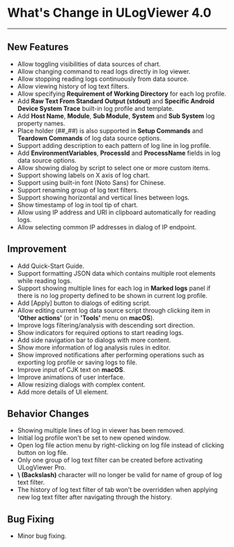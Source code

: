 ﻿# What's Change in ULogViewer 4.0
 ---

## New Features
+ Allow toggling visibilities of data sources of chart.
+ Allow changing command to read logs directly in log viewer.
+ Allow stopping reading logs continuously from data source.
+ Allow viewing history of log text filters.
+ Allow specifying **Requirement of Working Directory** for each log profile.
+ Add **Raw Text From Standard Output (stdout)** and **Specific Android Device System Trace** built-in log profile and template.
+ Add **Host Name**, **Module**, **Sub Module**, **System** and **Sub System** log property names.
+ Place holder (##_##) is also supported in **Setup Commands** and **Teardown Commands** of log data source options.
+ Support adding description to each pattern of log line in log profile.
+ Add **EnvironmentVariables**, **ProcessId** and **ProcessName** fields in log data source options.
+ Allow showing dialog by script to select one or more custom items.
+ Support showing labels on X axis of log chart.
+ Support using built-in font (Noto Sans) for Chinese.
+ Support renaming group of log text filters.
+ Support showing horizontal and vertical lines between logs.
+ Show timestamp of log in tool tip of chart.
+ Allow using IP address and URI in clipboard automatically for reading logs.
+ Allow selecting common IP addresses in dialog of IP endpoint.

## Improvement
+ Add Quick-Start Guide.
+ Support formatting JSON data which contains multiple root elements while reading logs.
+ Support showing multiple lines for each log in **Marked logs** panel if there is no log property defined to be shown in current log profile.
+ Add [Apply] button to dialogs of editing script.
+ Allow editing current log data source script through clicking item in **'Other actions'** (or in **'Tools'** menu on **macOS**).
+ Improve logs filtering/analysis with descending sort direction.
+ Show indicators for required options to start reading logs.
+ Add side navigation bar to dialogs with more content.
+ Show more information of log analysis rules in editor.
+ Show improved notifications after performing operations such as exporting log profile or saving logs to file.
+ Improve input of CJK text on **macOS**.
+ Improve animations of user interface.
+ Allow resizing dialogs with complex content.
+ Add more details of UI element.

## Behavior Changes
+ Showing multiple lines of log in viewer has been removed.
+ Initial log profile won't be set to new opened window.
+ Open log file action menu by right-clicking on log file instead of clicking button on log file.
+ Only one group of log text filter can be created before activating ULogViewer Pro.
+ **\\ (Backslash)** character will no longer be valid for name of group of log text filter.
+ The history of log text filter of tab won't be overridden when applying new log text filter after navigating through the history.

## Bug Fixing
+ Minor bug fixing.